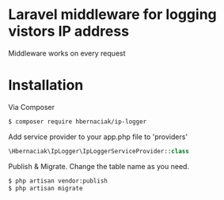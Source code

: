 # Laravel middleware for logging vistors IP address
Middleware works on every request

# Installation

Via Composer

``` bash
$ composer require hbernaciak/ip-logger
```

Add service provider to your app.php file to 'providers'

``` php
\Hbernaciak\IpLogger\IpLoggerServiceProvider::class
```

Publish & Migrate. Change the table name as you need.
``` bash
$ php artisan vendor:publish
$ php artisan migrate
```
